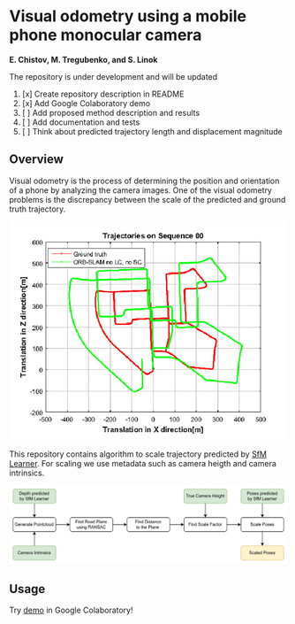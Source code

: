# Visual odometry using a mobile phone monocular camera

**E. Chistov, M. Tregubenko, and S. Linok**

The repository is under development and will be updated

1. [x] Create repository description in README
1. [x] Add Google Colaboratory demo
1. [ ] Add proposed method description and results
1. [ ] Add documentation and tests
1. [ ] Think about predicted trajectory length and displacement magnitude

## Overview

Visual odometry is the process of determining the position and orientation of a phone by analyzing the camera images. One of the visual odometry problems is the discrepancy between the scale of the predicted and ground truth trajectory.

![Scale discrepancy example](images/scale-discrepancy-example.jpg)

This repository contains algorithm to scale trajectory predicted by [SfM Learner](https://github.com/ClementPinard/SfmLearner-Pytorch). For scaling we use metadata such as camera heigth and camera intrinsics.

![Algorithm overview](images/algorithm-overview.jpg)

## Usage

Try [demo](demo.ipynb) in Google Colaboratory!

